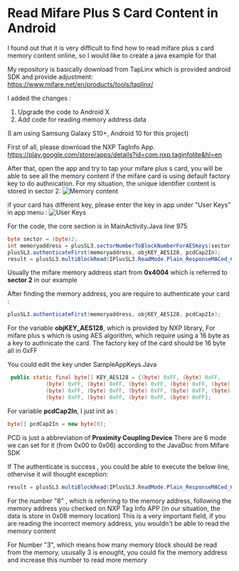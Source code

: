 # Read Mifare Plus S Card Content in Android
I found out that it is very difficult to find how to read mifare plus s card memory content online, so I would like to create a java example for that

My repository is basically download from TapLinx which is provided android SDK and provide adjustment: 
https://www.mifare.net/en/products/tools/taplinx/

I added the changes : 
1. Upgrade the code to Android X
2. Add code for reading memory address data

(I am using Samsung Galaxy S10+, Android 10 for this project)

First of all, please download the NXP TagInfo App.
https://play.google.com/store/apps/details?id=com.nxp.taginfolite&hl=en

After that, open the app and try to tap your mifare plus s card, you will be able to see all the memory content if the mifare card is using default factory key to do authnication.
For my situation, the unique identifier content is stored in sector 2:
![Memory content](https://github.com/mickychanhk/ReadMifarePlusSContent/blob/master/image/memory%20address.png)

if your card has different key, please enter the key in app under "User Keys" in app menu : 
![User Keys](https://github.com/mickychanhk/ReadMifarePlusSContent/blob/master/image/mifare%20key%20insert%20in%20app.jpg?raw=true)

For the code,  the core section is in MainActivity.Java line 975
```Java
byte sector = (byte)2;
int memoryaddress = plusSL3.sectorNumberToBlockNumberForAESKeys(sector);
plusSL3.authenticateFirst(memoryaddress, objKEY_AES128, pcdCap2In);
result = plusSL3.multiBlockRead(IPlusSL3.ReadMode.Plain_ResponseMACed_CommandMACed, 8, 3);
```
Usually the mifare memory address start from **0x4004** which is referred to **sector 2** in our example

After finding the memory address, you are require to authenticate your card : 

```Java
plusSL3.authenticateFirst(memoryaddress, objKEY_AES128, pcdCap2In);
```

For the variable **objKEY_AES128**, which is provided by NXP library, For mifare plus s which is using AES algorithm, which require using a 16 byte as a key to authnicate the card. The factory key of the card should be 16 byte all in 0xFF

You could edit the key under SampleAppKeys.Java
```Java
 public static final byte[] KEY_AES128 = {(byte) 0xFF, (byte) 0xFF,
            (byte) 0xFF, (byte) 0xFF, (byte) 0xFF, (byte) 0xFF, (byte) 0xFF,
            (byte) 0xFF, (byte) 0xFF, (byte) 0xFF, (byte) 0xFF, (byte) 0xFF,
            (byte) 0xFF, (byte) 0xFF, (byte) 0xFF, (byte) 0xFF};
```

For variable **pcdCap2In**, I just init as :
```Java
byte[] pcdCap2In = new byte[0];
```
PCD is just a abbreviation of **Proximity Coupling Device**
There are 6 mode we can set for it (from 0x00 to 0x06) according to the JavaDoc from Mifare SDK

If The authenticate is success , you could be able to execute the below line, othervise it will thought exception:
```Java
result = plusSL3.multiBlockRead(IPlusSL3.ReadMode.Plain_ResponseMACed_CommandMACed, 8, 3);
```
For the number "8" , which is referring to the memory address, following the memory address you checked on NXP Tag Info APP (in our situation, the data is store in 0x08 memory location)
This is a very important field, if you are reading the incorrect memory address, you wouldn't be able to read the memory content


For Number "3", which means how many memory block should be read from the memory, ususally 3 is enought, you could fix the memory address and increase this number to read more memory
